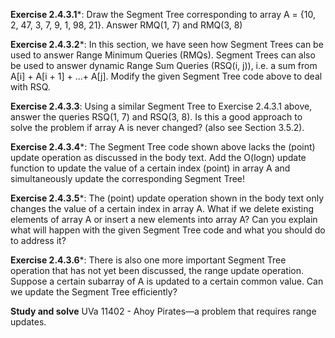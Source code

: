 **Exercise 2.4.3.1***: Draw the Segment Tree corresponding to array A = {10, 2, 47, 3, 7, 9, 1, 98, 21}. Answer RMQ(1, 7) and RMQ(3, 8) 

**Exercise 2.4.3.2***: In this section, we have seen how Segment Trees can be used to answer Range Minimum Queries (RMQs). Segment Trees can also be used to answer dynamic Range Sum Queries (RSQ(i, j)), i.e. a sum from A[i] + A[i + 1] + ...+ A[j]. Modify the given Segment Tree code above to deal with RSQ.

**Exercise 2.4.3.3**: Using a similar Segment Tree to Exercise 2.4.3.1 above, answer the queries RSQ(1, 7) and RSQ(3, 8). Is this a good approach to solve the problem if array A is never changed? (also see Section 3.5.2).

**Exercise 2.4.3.4***: The Segment Tree code shown above lacks the (point) update operation as discussed in the body text. Add the O(logn) update function to update the value of a certain index (point) in array A and simultaneously update the corresponding Segment Tree!

**Exercise 2.4.3.5***: The (point) update operation shown in the body text only changes the
value of a certain index in array A. What if we delete existing elements of array A or insert a
new elements into array A? Can you explain what will happen with the given Segment Tree
code and what you should do to address it?

**Exercise 2.4.3.6***: There is also one more important Segment Tree operation that has not yet been discussed, the range update operation. Suppose a certain subarray of A is updated to a certain common value. Can we update the Segment Tree efficiently? 

**Study and solve**
UVa 11402 - Ahoy Pirates—a problem that requires range updates.
